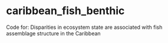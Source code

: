 # caribbean_fish_benthic
Code for: Disparities in ecosystem state are associated with fish assemblage structure in the Caribbean
